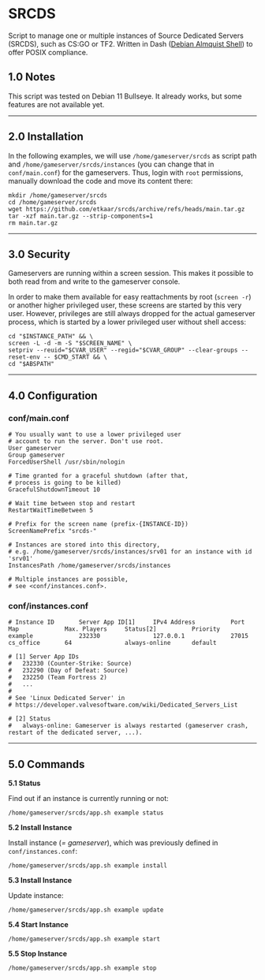 # SRCDS
Script to manage one or multiple instances of Source Dedicated Servers (SRCDS), such as CS:GO or TF2. Written in Dash ([Debian Almquist Shell](https://wiki.archlinux.org/title/Dash)) to offer POSIX compliance.

## 1.0 Notes

This script was tested on Debian 11 Bullseye. It already works, but some features are not available yet.

---

## 2.0 Installation

In the following examples, we will use `/home/gameserver/srcds` as script path and `/home/gameserver/srcds/instances` (you can change that in `conf/main.conf`) for the gameservers. Thus, login with `root` permissions, manually download the code and move its content there:

```shell
mkdir /home/gameserver/srcds
cd /home/gameserver/srcds
wget https://github.com/etkaar/srcds/archive/refs/heads/main.tar.gz
tar -xzf main.tar.gz --strip-components=1
rm main.tar.gz
```

---

## 3.0 Security

Gameservers are running within a screen session. This makes it possible to both read from and write to the gameserver console.

In order to make them available for easy reattachments by root (`screen -r`) or another higher privileged user, these screens are started by this very user. However, privileges are still always dropped for the actual gameserver process, which is started by a lower privileged user without shell access:

```shell
cd "$INSTANCE_PATH" && \
screen -L -d -m -S "$SCREEN_NAME" \
setpriv --reuid="$CVAR_USER" --regid="$CVAR_GROUP" --clear-groups --reset-env -- $CMD_START && \
cd "$ABSPATH"
```

---

## 4.0 Configuration

### conf/main.conf

```shell
# You usually want to use a lower privileged user
# account to run the server. Don't use root.
User gameserver
Group gameserver
ForcedUserShell /usr/sbin/nologin

# Time granted for a graceful shutdown (after that,
# process is going to be killed)
GracefulShutdownTimeout 10

# Wait time between stop and restart
RestartWaitTimeBetween 5

# Prefix for the screen name (prefix-{INSTANCE-ID})
ScreenNamePrefix "srcds-"

# Instances are stored into this directory,
# e.g. /home/gameserver/srcds/instances/srv01 for an instance with id 'srv01'
InstancesPath /home/gameserver/srcds/instances

# Multiple instances are possible,
# see <conf/instances.conf>.
```

### conf/instances.conf

```shell
# Instance ID       Server App ID[1]     IPv4 Address          Port        Map             Max. Players     Status[2]          Priority
example             232330               127.0.0.1             27015       cs_office       64               always-online      default

# [1] Server App IDs
#   232330 (Counter-Strike: Source)
#   232290 (Day of Defeat: Source)
#   232250 (Team Fortress 2)
#   ...
#
# See 'Linux Dedicated Server' in
# https://developer.valvesoftware.com/wiki/Dedicated_Servers_List

# [2] Status
#   always-online: Gameserver is always restarted (gameserver crash, restart of the dedicated server, ...).
```

---

## 5.0 Commands

**5.1 Status**

Find out if an instance is currently running or not:

```shell
/home/gameserver/srcds/app.sh example status
```

**5.2 Install Instance**

Install instance (*= gameserver*), which was previously defined in `conf/instances.conf`:

```shell
/home/gameserver/srcds/app.sh example install
```

**5.3 Install Instance**

Update instance:

```shell
/home/gameserver/srcds/app.sh example update
```

**5.4 Start Instance**

```shell
/home/gameserver/srcds/app.sh example start
```

**5.5 Stop Instance**

```shell
/home/gameserver/srcds/app.sh example stop
```
